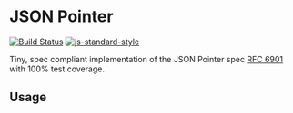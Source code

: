 # JSON Pointer
[![Build Status](https://travis-ci.org/toboid/json-pointer.svg?branch=master)](https://travis-ci.org/toboid/json-pointer)
[![js-standard-style](https://img.shields.io/badge/code%20style-standard-brightgreen.svg?style=flat)](http://standardjs.com/)

Tiny, spec compliant implementation of the JSON Pointer spec [RFC 6901](https://tools.ietf.org/html/rfc6901) with 100% test coverage.

## Usage
``` javascript

```
